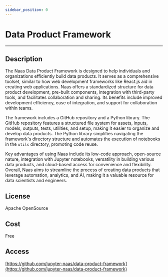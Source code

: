 ```yaml
---
sidebar_position: 0
---
```


# Data Product Framework
---

## Description

The Naas Data Product Framework is designed to help individuals and organizations efficiently build data products. It serves as a comprehensive toolset, similar to how web development frameworks like React.js aid in creating web applications. Naas offers a standardized structure for data product development, pre-built components, integration with third-party tools, and facilitates collaboration and sharing. Its benefits include improved development efficiency, ease of integration, and support for collaboration within teams.

The framework includes a GitHub repository and a Python library. The GitHub repository features a structured file system for assets, inputs, models, outputs, tests, utilities, and setup, making it easier to organize and develop data products. The Python library simplifies navigating the framework's directory structure and automates the execution of notebooks in the `utils` directory, promoting code reuse.

Key advantages of using Naas include its low-code approach, open-source nature, integration with Jupyter notebooks, versatility in building various data products, and cloud-based access for convenience and flexibility. Overall, Naas aims to streamline the process of creating data products that leverage automation, analytics, and AI, making it a valuable resource for data scientists and engineers.

## License
Apache OpenSource

## Cost
Free

## Access
[https://github.com/jupyter-naas/data-product-framework](https://github.com/jupyter-naas/data-product-framework) 

